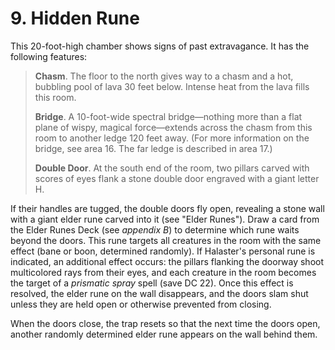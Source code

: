 # 9. Hidden Rune

This 20-foot-high chamber shows signs of past extravagance. It has the following features:

>**Chasm**. The floor to the north gives way to a chasm and a hot, bubbling pool of lava 30 feet below. Intense heat from the lava fills this room.
>
>**Bridge**. A 10-foot-wide spectral bridge—nothing more than a flat plane of wispy, magical force—extends across the chasm from this room to another ledge 120 feet away. (For more information on the bridge, see area 16. The far ledge is described in area 17.)
>
>**Double Door**. At the south end of the room, two pillars carved with scores of eyes flank a stone double door engraved with a giant letter H.
>

If their handles are tugged, the double doors fly open, revealing a stone wall with a giant elder rune carved into it (see "Elder Runes"). Draw a card from the Elder Runes Deck (see *appendix B*) to determine which rune waits beyond the doors. This rune targets all creatures in the room with the same effect (bane or boon, determined randomly). If Halaster's personal rune is indicated, an additional effect occurs: the pillars flanking the doorway shoot multicolored rays from their eyes, and each creature in the room becomes the target of a *prismatic spray* spell (save DC 22). Once this effect is resolved, the elder rune on the wall disappears, and the doors slam shut unless they are held open or otherwise prevented from closing.

When the doors close, the trap resets so that the next time the doors open, another randomly determined elder rune appears on the wall behind them.